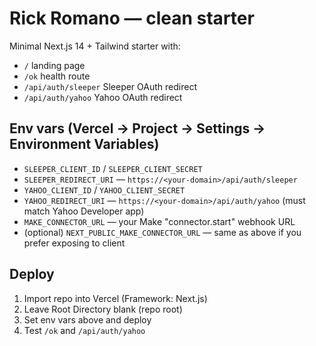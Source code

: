 # Rick Romano — clean starter
Minimal Next.js 14 + Tailwind starter with:
- `/` landing page
- `/ok` health route
- `/api/auth/sleeper` Sleeper OAuth redirect
- `/api/auth/yahoo` Yahoo OAuth redirect

## Env vars (Vercel → Project → Settings → Environment Variables)
- `SLEEPER_CLIENT_ID` / `SLEEPER_CLIENT_SECRET`
- `SLEEPER_REDIRECT_URI` — `https://<your-domain>/api/auth/sleeper`
- `YAHOO_CLIENT_ID` / `YAHOO_CLIENT_SECRET`
- `YAHOO_REDIRECT_URI` — `https://<your-domain>/api/auth/yahoo` (must match Yahoo Developer app)
- `MAKE_CONNECTOR_URL` — your Make "connector.start" webhook URL
- (optional) `NEXT_PUBLIC_MAKE_CONNECTOR_URL` — same as above if you prefer exposing to client

## Deploy
1. Import repo into Vercel (Framework: Next.js)
2. Leave Root Directory blank (repo root)
3. Set env vars above and deploy
4. Test `/ok` and `/api/auth/yahoo`
